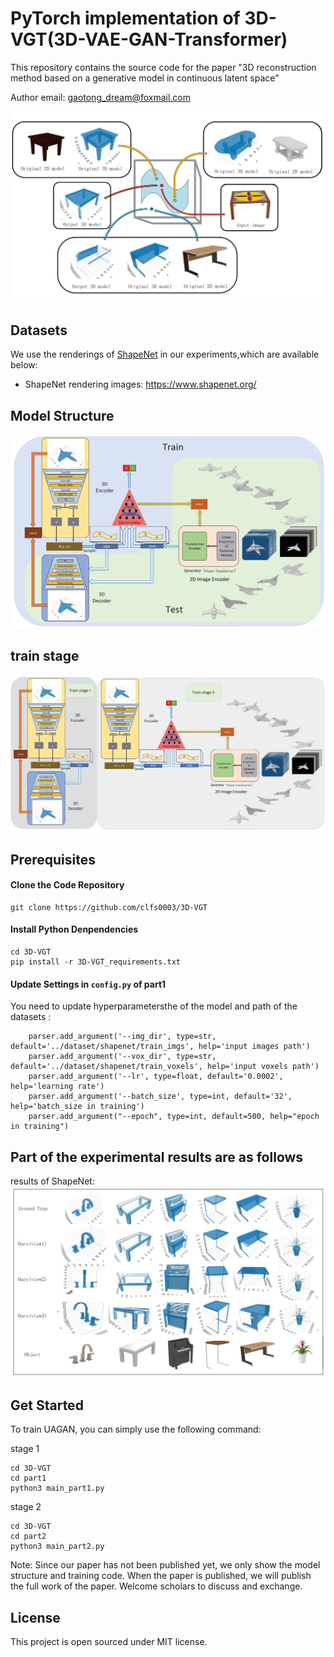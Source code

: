 # PyTorch implementation of 3D-VGT(3D-VAE-GAN-Transformer)

This repository contains the source code for the paper "3D reconstruction method based on
a generative model in continuous latent space"  

Author email: gaotong_dream@foxmail.com

![](./img/data.png)


## Datasets
We use the renderings of [ShapeNet](https://www.shapenet.org/) in our experiments,which are available below:
- ShapeNet rendering images: https://www.shapenet.org/
## Model Structure

![](./img/model.png)
## train stage
![](./img/train_stage.png)



## Prerequisites
#### Clone the Code Repository

```
git clone https://github.com/clfs0003/3D-VGT
```
#### Install Python Denpendencies

```
cd 3D-VGT
pip install -r 3D-VGT_requirements.txt
```
#### Update Settings in `config.py` of part1 

You need to update hyperparametersthe of the model and path of the datasets :
```
    parser.add_argument('--img_dir', type=str, default='../dataset/shapenet/train_imgs', help='input images path')
    parser.add_argument('--vox_dir', type=str, default='../dataset/shapenet/train_voxels', help='input voxels path')
    parser.add_argument('--lr', type=float, default='0.0002', help='learning rate')
    parser.add_argument('--batch_size', type=int, default='32', help='batch_size in training')
    parser.add_argument("--epoch", type=int, default=500, help="epoch in training")
```

## Part of the experimental results are as follows
results of ShapeNet:
![](./img/result.png)



## Get Started
To train UAGAN, you can simply use the following command:
  
stage 1
```
cd 3D-VGT
cd part1
python3 main_part1.py
```
stage 2
```
cd 3D-VGT
cd part2
python3 main_part2.py
```

Note:
Since our paper has not been published yet, we only show the model structure and training code. When the paper is published, we will publish the full work of the paper.
Welcome scholars to discuss and exchange.

## License

This project is open sourced under MIT license.
